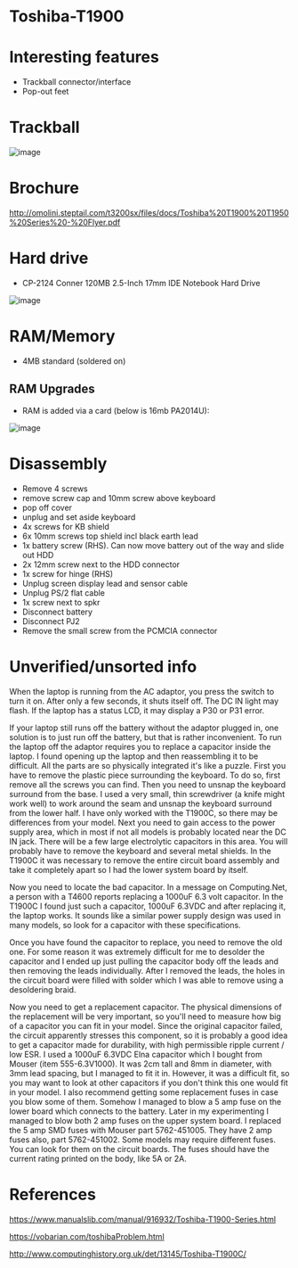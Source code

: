 # Toshiba-T1900

# Interesting features

- Trackball connector/interface
- Pop-out feet

# Trackball

![image](https://user-images.githubusercontent.com/38451588/156770488-37c7c957-8714-483b-a736-505fa913abb9.png)
  

# Brochure

http://omolini.steptail.com/t3200sx/files/docs/Toshiba%20T1900%20T1950%20Series%20-%20Flyer.pdf

# Hard drive

- CP-2124 Conner 120MB 2.5-Inch 17mm IDE Notebook Hard Drive

![image](https://user-images.githubusercontent.com/38451588/156491386-d5c623de-c9ef-4468-9539-4d9eb9a41c10.png)


# RAM/Memory

- 4MB standard (soldered on)

## RAM Upgrades

- RAM is added via a card (below is 16mb PA2014U):

![image](https://user-images.githubusercontent.com/38451588/156770009-b5a31e92-b70c-4d89-8a4e-81fec65d9db3.png)


# Disassembly

- Remove 4 screws
- remove screw cap and 10mm screw above keyboard
- pop off cover
- unplug and set aside keyboard
- 4x screws for KB shield
- 6x 10mm screws top shield incl black earth lead
- 1x battery screw (RHS). Can now move battery out of the way and slide out HDD
- 2x 12mm screw next to the HDD connector
- 1x screw for hinge (RHS)
- Unplug screen display lead and sensor cable
- Unplug PS/2 flat cable
- 1x screw next to spkr
- Disconnect battery
- Disconnect PJ2
- Remove the small screw from the PCMCIA connector

# Unverified/unsorted info

When the laptop is running from the AC adaptor, you press the switch to turn it on. After only a few seconds, it shuts itself off. The DC IN light may flash. If the laptop has a status LCD, it may display a P30 or P31 error.


If your laptop still runs off the battery without the adaptor plugged in, one solution is to just run off the battery, but that is rather inconvenient. To run the laptop off the adaptor requires you to replace a capacitor inside the laptop. I found opening up the laptop and then reassembling it to be difficult. All the parts are so physically integrated it's like a puzzle. First you have to remove the plastic piece surrounding the keyboard. To do so, first remove all the screws you can find. Then you need to unsnap the keyboard surround from the base. I used a very small, thin screwdriver (a knife might work well) to work around the seam and unsnap the keyboard surround from the lower half. I have only worked with the T1900C, so there may be differences from your model. Next you need to gain access to the power supply area, which in most if not all models is probably located near the DC IN jack. There will be a few large electrolytic capacitors in this area. You will probably have to remove the keyboard and several metal shields. In the T1900C it was necessary to remove the entire circuit board assembly and take it completely apart so I had the lower system board by itself.

Now you need to locate the bad capacitor. In a message on Computing.Net, a person with a T4600 reports replacing a 1000uF 6.3 volt capacitor. In the T1900C I found just such a capacitor, 1000uF 6.3VDC and after replacing it, the laptop works. It sounds like a similar power supply design was used in many models, so look for a capacitor with these specifications.

Once you have found the capacitor to replace, you need to remove the old one. For some reason it was extremely difficult for me to desolder the capacitor and I ended up just pulling the capacitor body off the leads and then removing the leads individually. After I removed the leads, the holes in the circuit board were filled with solder which I was able to remove using a desoldering braid.

Now you need to get a replacement capacitor. The physical dimensions of the replacement will be very important, so you'll need to measure how big of a capacitor you can fit in your model. Since the original capacitor failed, the circuit apparently stresses this component, so it is probably a good idea to get a capacitor made for durability, with high permissible ripple current / low ESR. I used a 1000uF 6.3VDC Elna capacitor which I bought from Mouser (item 555-6.3V1000). It was 2cm tall and 8mm in diameter, with 3mm lead spacing, but I managed to fit it in. However, it was a difficult fit, so you may want to look at other capacitors if you don't think this one would fit in your model. I also recommend getting some replacement fuses in case you blow some of them. Somehow I managed to blow a 5 amp fuse on the lower board which connects to the battery. Later in my experimenting I managed to blow both 2 amp fuses on the upper system board. I replaced the 5 amp SMD fuses with Mouser part 5762-451005. They have 2 amp fuses also, part 5762-451002. Some models may require different fuses. You can look for them on the circuit boards. The fuses should have the current rating printed on the body, like 5A or 2A.


# References

https://www.manualslib.com/manual/916932/Toshiba-T1900-Series.html

https://vobarian.com/toshibaProblem.html


http://www.computinghistory.org.uk/det/13145/Toshiba-T1900C/


